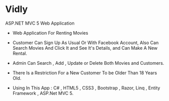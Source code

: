 # Vidly
ASP.NET MVC 5 Web Application

- Web Application For Renting Movies

- Customer Can Sign Up As Usual Or With Facebook Account, Also
Can Search Movies And Click It and See It's Details, and Can Make A 
New Rental.

- Admin Can Search , Add , Update or Delete Both Movies and
Customers.

- There Is a Restriction For a New Customer To be Older Than 18 Years Old.

- Using In This App : C# , HTML5 , CSS3 , Bootstrap , Razor, Linq , Entity Framework , ASP.Net MVC 5. 
